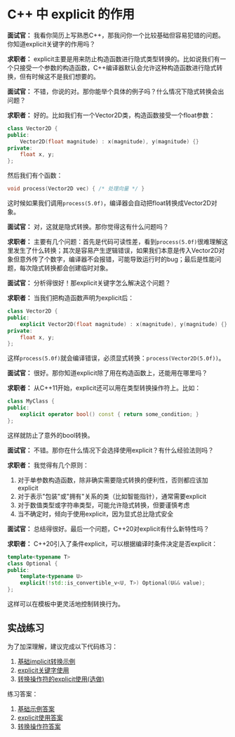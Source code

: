 # C++ 中 explicit 的作用

**面试官：** 我看你简历上写熟悉C++，那我问你一个比较基础但容易犯错的问题。你知道explicit关键字的作用吗？

**求职者：** explicit主要是用来防止构造函数进行隐式类型转换的。比如说我们有一个只接受一个参数的构造函数，C++编译器默认会允许这种构造函数进行隐式转换，但有时候这不是我们想要的。

**面试官：** 不错，你说的对。那你能举个具体的例子吗？什么情况下隐式转换会出问题？

**求职者：** 好的。比如我们有一个Vector2D类，构造函数接受一个float参数：

```cpp
class Vector2D {
public:
    Vector2D(float magnitude) : x(magnitude), y(magnitude) {}
private:
    float x, y;
};
```

然后我们有个函数：

```cpp
void process(Vector2D vec) { /* 处理向量 */ }
```

这时候如果我们调用`process(5.0f)`，编译器会自动把float转换成Vector2D对象。

**面试官：** 对，这就是隐式转换。那你觉得这有什么问题吗？

**求职者：** 主要有几个问题：首先是代码可读性差，看到`process(5.0f)`很难理解这里发生了什么转换；其次是容易产生逻辑错误，如果我们本意是传入Vector2D对象但意外传了个数字，编译器不会报错，可能导致运行时的bug；最后是性能问题，每次隐式转换都会创建临时对象。

**面试官：** 分析得很好！那explicit关键字怎么解决这个问题？

**求职者：** 当我们把构造函数声明为explicit后：

```cpp
class Vector2D {
public:
    explicit Vector2D(float magnitude) : x(magnitude), y(magnitude) {}
private:
    float x, y;
};
```

这样`process(5.0f)`就会编译错误，必须显式转换：`process(Vector2D(5.0f))`。

**面试官：** 很好。那你知道explicit除了用在构造函数上，还能用在哪里吗？

**求职者：** 从C++11开始，explicit还可以用在类型转换操作符上。比如：

```cpp
class MyClass {
public:
    explicit operator bool() const { return some_condition; }
};
```

这样就防止了意外的bool转换。

**面试官：** 不错。那你在什么情况下会选择使用explicit？有什么经验法则吗？

**求职者：** 我觉得有几个原则：

1. 对于单参数构造函数，除非确实需要隐式转换的便利性，否则都应该加explicit
2. 对于表示"包装"或"拥有"关系的类（比如智能指针），通常需要explicit
3. 对于数值类型或字符串类型，可能允许隐式转换，但要谨慎考虑
4. 当不确定时，倾向于使用explicit，因为显式总比隐式安全

**面试官：** 总结得很好。最后一个问题，C++20对explicit有什么新特性吗？

**求职者：** C++20引入了条件explicit，可以根据编译时条件决定是否explicit：

```cpp
template<typename T>
class Optional {
public:
    template<typename U>
    explicit(!std::is_convertible_v<U, T>) Optional(U&& value);
};
```

这样可以在模板中更灵活地控制转换行为。

## 实战练习

为了加深理解，建议完成以下代码练习：

1. [基础implicit转换示例](../../MyOutput/01-C++语言基础篇/CodeOut/explicit/implicit_conversion_demo.cpp)
2. [explicit关键字使用](../../MyOutput/01-C++语言基础篇/CodeOut/explicit/explicit_demo.cpp)  
3. [转换操作符的explicit使用(选做)](../../MyOutput/01-C++语言基础篇/CodeOut/explicit/explicit_operator_demo.cpp)

练习答案：

1. [基础示例答案](../../MyOutput/01-C++语言基础篇/CodeOut/explicit/Solution_implicit_conversion_demo.cpp)
2. [explicit使用答案](../../MyOutput/01-C++语言基础篇/CodeOut/explicit/Solution_explicit_demo.cpp)
3. [转换操作符答案](../../MyOutput/01-C++语言基础篇/CodeOut/explicit/Solution_explicit_operator_demo.cpp)
